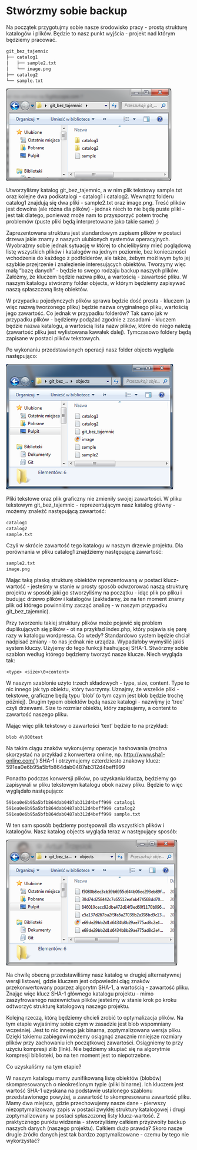 # Stwórzmy sobie backup

Na początek przygotujmy sobie nasze środowisko pracy - prostą strukturę katalogów i plików. Będzie to nasz punkt wyjścia - projekt nad którym będziemy pracować.

```
git_bez_tajemnic
├── catalog1
│   ├── sample2.txt
│   └── image.png
├── catalog2
└── sample.txt
```

![Struktura projektu](catalog.png?raw=true "Struktura projektu")

Utworzyliśmy katalog git_bez_tajemnic, a w nim plik tekstowy sample.txt oraz kolejne dwa podkatalogi - catalog1 i catalog2. Wewnątrz folderu catalog1 znajdują się dwa pliki - sample2.txt oraz image.png. Treść plików jest dowolna (ale różna dla plików) - jednak niech to nie będą puste pliki - jest tak dlatego, ponieważ może nam to przysporzyć potem trochę problemów (puste pliki będą interpretowane jako takie same) ;) 

Zaprezentowana struktura jest standardowym zapisem plików w postaci drzewa jakie znamy z naszych ulubionych systemów operacyjnych. Wyobraźmy sobie jednak sytuację w której to chcielibyśmy mieć poglądową listę wszystkich plików i katalogów  na jednym poziomie, bez konieczności wchodzenia do każdego z podfolderów, ale także, żebym możliwym było jej szybkie przejrzenie i znalezienie interesujących obiektów. Tworzymy więc małą “bazę danych” - będzie to swego rodzaju backup naszych plików. Załóżmy, że kluczem będzie nazwa pliku, a wartością - zawartość pliku. W naszym katalogu stwórzmy folder objects, w którym będziemy zapisywać naszą spłaszczoną listę obiektów. 

W przypadku pojedynczych plików sprawa będzie dość prosta - kluczem (a więc nazwą tworzonego pliku) będzie nazwa oryginalnego pliku, wartością jego zawartość. Co jednak w przypadku folderów? Tak samo jak w przypadku plików - będziemy podążać zgodnie z zasadami - kluczem będzie nazwa katalogu, a wartością lista nazw plików, które do niego należą (zawartość pliku jest wylistowana kawałek dalej). Tymczasowo foldery będą zapisane w postaci plików tekstowych.

Po wykonaniu przedstawionych operacji nasz folder objects wygląda następująco:

![Struktura projektu](catalog2.png?raw=true "Struktura projektu")

Pliki tekstowe oraz plik graficzny nie zmieniły swojej zawartości. W pliku tekstowym git_bez_tajemnic - reprezentującym nasz katalog główny - możemy znaleźć następującą zawartość:

```
catalog1
catalog2
sample.txt
```

Czyli w skrócie zawartość tego katalogu w naszym drzewie projektu. Dla porównania w pliku catalog1 znajdziemy następującą zawartość:

```
sample2.txt
image.png
```

Mając taką płaską strukturę obiektów reprezentowaną w postaci klucz-wartość - jesteśmy w stanie w prosty sposób odwzorować naszą strukturę projektu w sposób jaki go stworzyliśmy na początku - idąc plik po pliku i budując drzewo plików i katalogów (zakładamy, że na ten moment znamy plik od którego powinniśmy zacząć analizę - w naszym przypadku git_bez_tajemnic).
     
Przy tworzeniu takiej struktury plików może pojawić się problem duplikujących się plików - ot na przykład index.php, który pojawia się parę razy w katalogu wordpressa. Co wtedy? Standardowo system będzie chciał nadpisać zmiany - to nas jednak nie urządza. Wypadałoby wymyślić jakiś system kluczy. Użyjemy do tego funkcji hashującej SHA-1. Stwórzmy sobie szablon według którego będziemy tworzyć nasze klucze. Niech wygląda tak:

```
<type> <size>\0<content>
``` 

W naszym szablonie użyto trzech składowych - type, size, content. Type to nic innego jak typ obiektu, który tworzymy. Uznajmy, że wszelkie pliki - tekstowe, graficzne będą typu ‘blob’ (o tym czym jest blob będzie trochę później). Drugim typem obiektów będą nasze katalogi - nazwijmy je ‘tree’ czyli drzewami. Size to rozmiar obiektu, który zapisujemy, a content to zawartość naszego pliku.

Mając więc plik tekstowy o zawartości ‘text’ będzie to na przykład:
```
blob 4\000test
```

Na takim ciągu znaków wykonujemy operacje hashowania (można skorzystać na przykład z konwertera online, np. http://www.sha1-online.com/ ) SHA-1 i otrzymujemy czterdziesto znakowy klucz:
591ea0e6b95a5bfb864dab0487ab312d4beff999

Ponadto podczas konwersji plików, po uzyskaniu klucza, będziemy go zapisywali w pliku tekstowym katalogu obok nazwy pliku. Będzie to więc wyglądało następująco:

```
591ea0e6b95a5bfb864dab0487ab312d4beff999 catalog1
591ea0e6b95a5bfb864dab0487ab312d4beff999 catalog2
591ea0e6b95a5bfb864dab0487ab312d4beff999 sample.txt
```

W ten sam sposób będziemy postępowali dla wszystkich plików i katalogów. Nasz katalog objects wygląda teraz w następujący sposób:

![Struktura projektu](catalog3.png?raw=true "Struktura projektu")

Na chwilę obecną przedstawiliśmy nasz katalog w drugiej alternatywnej wersji listowej, gdzie kluczem jest odpowiedni ciąg znaków przekonwertowany poprzez algorytm SHA-1,  a wartością - zawartość pliku. Znając więc klucz SHA-1 głównego katalogu projektu - mimo zaszyfrowanego nazewnictwa plików jesteśmy w stanie krok po kroku odtworzyć strukturę katalogową naszego projektu.

Kolejną rzeczą, którą będziemy chcieli zrobić to optymalizacja plików. Na tym etapie wyjaśnimy sobie czym w zasadzie jest blob wspomniany wcześniej. Jest to nic innego jak binarna, zoptymalizowana wersja pliku. Dzięki takiemu zabiegowi możemy osiągnąć znacznie mniejsze rozmiary plików przy zachowaniu ich początkowej zawartości. Osiągniemy to przy użyciu kompresji zlib (link). Nie będziemy skupiać się na algorytmie kompresji biblioteki, bo na ten moment jest to niepotrzebne. 

Co uzyskaliśmy na tym etapie?

W naszym katalogu mamy zunifikowaną listę obiektów (blobów)  skompresowanych o nieokreślonym typie (pliki binarne). Ich kluczem jest wartość SHA-1 uzyskana na podstawie ustalonego szablonu przedstawionego powyżej, a zawartość to skompresowana zawartość pliku. Mamy dwa miejsca, gdzie przechowujemy nasze dane - pierwszy niezoptymalizowany zapis w postaci zwykłej struktury katalogowej i drugi zoptymalizowany w postaci spłaszczonej listy klucz-wartość. Z praktycznego punktu widzenia - stworzyliśmy całkiem przyzwoity backup naszych danych (naszego projektu). Całkiem dużo prawda? Skoro nasze drugie źródło danych jest tak bardzo zoptymalizowane - czemu by tego nie wykorzystać?  

